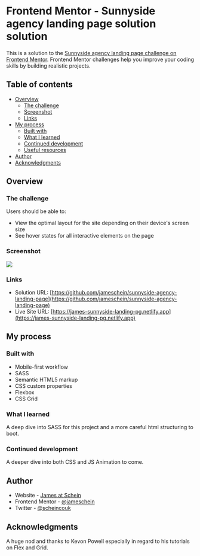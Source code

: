 # Frontend Mentor - Sunnyside agency landing page solution solution

This is a solution to the [Sunnyside agency landing page challenge on Frontend Mentor](https://www.frontendmentor.io/challenges/sunnyside-agency-landing-page-7yVs3B6ef). Frontend Mentor challenges help you improve your coding skills by building realistic projects.

## Table of contents

- [Overview](#overview)
  - [The challenge](#the-challenge)
  - [Screenshot](#screenshot)
  - [Links](#links)
- [My process](#my-process)
  - [Built with](#built-with)
  - [What I learned](#what-i-learned)
  - [Continued development](#continued-development)
  - [Useful resources](#useful-resources)
- [Author](#author)
- [Acknowledgments](#acknowledgments)

## Overview

### The challenge

Users should be able to:

- View the optimal layout for the site depending on their device's screen size
- See hover states for all interactive elements on the page

### Screenshot

![](./design/james-sunnyside-agency-landing-page-solution.png)

### Links

- Solution URL: [https://github.com/jameschein/sunnyside-agency-landing-page](https://github.com/jameschein/sunnyside-agency-landing-page)
- Live Site URL: [https://james-sunnyside-landing-pg.netlify.app](https://james-sunnyside-landing-pg.netlify.app)

## My process

### Built with

- Mobile-first workflow
- SASS
- Semantic HTML5 markup
- CSS custom properties
- Flexbox
- CSS Grid

### What I learned

A deep dive into SASS for this project and a more careful html structuring to boot.

### Continued development

A deeper dive into both CSS and JS Animation to come.

## Author

- Website - [James at Schein](https://www.schein.co.uk)
- Frontend Mentor - [@jameschein](https://www.frontendmentor.io/profile/jameschein)
- Twitter - [@scheincouk](https://www.twitter.com/scheincouk)

## Acknowledgments

A huge nod and thanks to Kevon Powell especially in regard to his tutorials on Flex and Grid.
